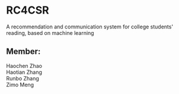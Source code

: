 # RC4CSR
A recommendation and communication system for college students' reading, based on machine learning
## Member:
Haochen Zhao  
Haotian Zhang  
Runbo Zhang  
Zimo Meng  
